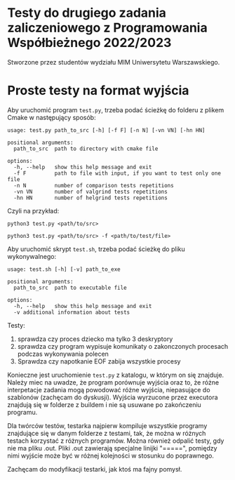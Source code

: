 # Testy do drugiego zadania zaliczeniowego z Programowania Współbieżnego 2022/2023

Stworzone przez studentów wydziału MIM Uniwersytetu Warszawskiego.

# Proste testy na format wyjścia

Aby uruchomić program `test.py`, trzeba podać ścieżkę do folderu z plikem Cmake w następujący sposób:
```
usage: test.py path_to_src [-h] [-f F] [-n N] [-vn VN] [-hn HN]

positional arguments:
  path_to_src  path to directory with cmake file

options:
  -h, --help   show this help message and exit
  -f F         path to file with input, if you want to test only one file
  -n N         number of comparison tests repetitions
  -vn VN       number of valgrind tests repetitions
  -hn HN       number of helgrind tests repetitions
```

Czyli na przykład:

```python3 test.py <path/to/src>```

```python3 test.py <path/to/src> -f <path/to/test/file>```

Aby uruchomić skrypt `test.sh`, trzeba podać ścieżkę do pliku wykonywalnego:
```
usage: test.sh [-h] [-v] path_to_exe

positional arguments:
  path_to_src  path to executable file

options:
  -h, --help   show this help message and exit
  -v additional information about tests
```

Testy:
1. sprawdza czy proces dziecko ma tylko 3 deskryptory
2. sprawdza czy program wypisuje komunikaty o zakonczonych procesach podczas wykonywania polecen
3. Sprawdza czy napotkanie EOF zabija wszystkie procesy


Konieczne jest uruchomienie `test.py` z katalogu, w którym on się znajduje. Należy miec na uwadze, że program porównuje wyjścia oraz to, że różne interpetacje zadania mogą powodować różne wyjścia, niepasujące do szablonów (zachęcam do dyskusji). Wyjścia wyrzucone przez executora znajdują się w folderze z buildem i nie są usuwane po zakończeniu programu.

Dla twórców testów, testarka najpierw kompiluje wszystkie programy znajdujące się w danym folderze z testami, tak, że można w różnych testach korzystać z różnych programów. Można również odpalić testy, gdy nie ma pliku .out. Pliki .out zawierają specjalne linijki "=====", pomiędzy nimi wyjście może być w różnej kolejności w stosunku do poprawnego.

Zachęcam do modyfikacji testarki, jak ktoś ma fajny pomysł.
